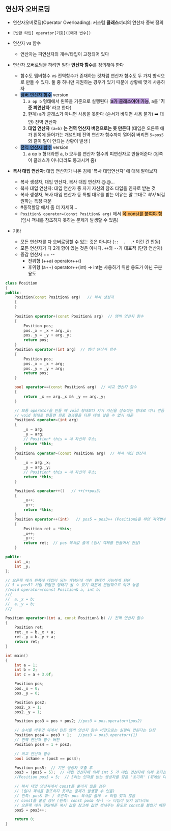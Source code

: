 ## 연산자 오버로딩
- 연산자오버로딩(Operator Overloading): 커스텀 **클래스**끼리의 연산자 중복 정의
- `[반환 타입] operator[기호]([매개 변수])`
- 연산자 vs 함수
	- 연산자는 피연산자의 개수/타입이 고정되어 있다
- 연산자 오버로딩을 하려면 일단 **연산자 함수**를 정의해야 한다
	- 함수도 멤버함수 vs 전역함수가 존재하는 것처럼 연산자 함수도 두 가지 방식으로 만들 수 있다. 둘 중 하나만 지원하는 경우가 있기 때문에 상황에 맞게 사용하자
	- <mark style="background: #0E4F9FA6;">멤버 연산자 함수</mark> version
		1. `a op b` 형태에서 왼쪽을 기준으로 실행된다 (<mark style="background: #824CB496;">a가 클래스여야 가능</mark>, a를 '**기준 피연산자**' 라고 한다)
		2. 한계) a가 클래스가 아니면 사용을 못한다 (순서가 바뀌면 사용 불가)  ➡️  대안) 전역 연산자
		3. **대입 연산자** `(a=b)`  **는 전역 연산자 버전으로는 못 만든다** (대입은 오른쪽 애가 왼쪽에 들어가는 개념인데 전역 연산자 함수까지 열어줘 버리면 `5=pos5` 와 같이 말이 안되는 상황이 발생 )
	- <mark style="background: #0E4F9FA6;">전역 연산자 함수</mark> version
		1. a op b 형태라면 a, b 모두를 연산자 함수의 피연산자로 만들어준다 (왼쪽이 클래스가 아니더라도 통과시켜 줌)

- **복사 대입 연산자**: 대입 연산자가 나온 김에 '복사 대입연산자' 에 대해 알아보자
	- 복사 생성자, 대입 연산자, 복사 대입 연산자 @.@...
	- 복사 대입 연산자: 대입 연산자 중 자기 자신의 참조 타입을 인자로 받는 것
	- 복사 생성자, 복사 대입 연산자 등 특별 대우를 받는 이유는 말 그대로 _복사_ 되길 원하는 특징 때문
	- #동적할당 에서 좀 더 자세히...
	- `Position& operator=(const Position& arg)` 에서 <mark style="background: #FFAB45CF;">꼭 const를 붙여야 함</mark> (임시 객체를 참조하지 못하는 문제가 발생할 수 있음)
- 기타
	- 모든 연산자를 다 오버로딩할 수 있는 것은 아니다 (`::  .  .*` 이런 건 안됨)
	- 모든 연산자가 다 2개 항이 있는 것은 아니다. `++`와 `--`가 대표적 (단항 연산자)
	- 증감 연산자 ++ --
		- 전위형 (++a) operator++()
		- 후위형 (a++) operator++(int) -> int는 사용하기 위한 용도가 아닌 구분 용도
	
```cpp
class Position
{
public:
	Position(const Position& arg)   // 복사 생성자
	{
	}
	
	Position operator+(const Position& arg)  // 멤버 연산자 함수 
	{
		Position pos;
		pos._x = _x + arg._x;
		pos._y = _y + arg._y;
		return pos;
	}
	Position operator+(int arg)  // 멤버 연산자 함수
	{
		Position pos;
		pos._x = _x + arg;
		pos._y = _y + arg;
		return pos;
	}

	bool operator==(const Position& arg)  // 비교 연산자 함수
	{
		return _x == arg._x && _y == arg._y;
	}

	// 보통 operator을 만들 때 void 형태보다 자기 자신을 참조하는 형태로 마니 만듬
	// void 형태로 만들면 최종 결과물을 다른 데에 넣을 수 없기 때문
	Position& operator=(int arg)
	{
		_x = arg;
		_y = arg;
		// Position* this = 내 자신의 주소;
		return *this;
	}
	Position& operator=(const Position& arg)  // 복사 대입 연산자
	{
		_x = arg._x;
		_y = arg._y;
		// Position* this = 내 자신의 주소;
		return *this;
	}

	Position& operator++()   // ++(++pos3)
	{
		_x++;
		_y++;
		return *this;
	}
	Position operator++(int)   // pos5 = pos3++ (Position&을 하면 지역변수이기 때문에 큰일)
	{
		Position ret = *this;
		_x++;
		_y++;
		return ret;  // pos 복사값 줄게 (임시 객체를 만들어서 전달)
	}

public:
	int _x;
	int _y;
};

// 오른쪽 애가 왼쪽에 대입이 되는 개념인데 이런 형태가 가능하게 되면
// 5 = pos5? 처럼 위험한 형태가 될 수 있기 때문에 문법적으로 막아 놓음
//void operator=(const Position& a, int b)
//{
//	a._x = b;
//	a._y = b;
//}

Position operator+(int a, const Position& b) // 전역 연산자 함수
{
	Position ret;
	ret._x = b._x + a;
	ret._y = b._y + a;
	return ret;
}

int main()
{
	int a = 1;
	int b = 2;
	int c = a + 3.0f;

	Position pos;
	pos._x = 0;
	pos._y = 0;

	Position pos2;
	pos2._x = 1;
	pos2._y = 1;

	Position pos3 = pos + pos2; //pos3 = pos.operator+(pos2)

	// 순서를 바꾸면 위에서 만든 멤버 연산자 함수 버전으로는 실행이 안된다는 단점
	Position pos4 = pos3 + 1;	//pos3 = pos3.operator+(1)
	// 전역 연산자 함수 버전
	Position pos4 = 1 + pos3;

	// 비교 연산자 함수
	bool isSame = (pos3 == pos4);

	Position pos5;	// 기본 생성자 호출 후 
	pos3 = (pos5 = 5);  // 대입 연산자에 의해 int 5 가 대입 연산자에 의해 포지션에 '대입'
	//Position pos5 = 5;  // 5라는 인자를 받는 생성자를 찾음 '초기화' (위에랑 다른거니 주의🔥)

	// 복사 대입 연산자에서 const를 붙이지 않을 경우 
	// (임시 객체를 참조하지 못하는 문제가 발생할 수 있음)
	// 왼쪽: pos& 줘~ / 오른쪽: pos 복사값 줄게 -> 타입 맞지 않음
	// const를 붙일 경우 (왼쪽: const pos& 줘~) -> 타입이 맞지 않더라도 
	// 오른쪽 애가 전달해준 복사 값을 참고해 값만 꺼내주는 용도로 const를 붙였기 때문
	pos5 = pos3++;

	return 0;
}
```